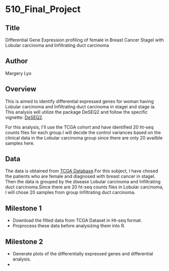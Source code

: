 # 510_Final_Project

## Title

Differential Gene Expression profiling of female in Breast Cancer StageI with Lobular carcinoma and Infiltrating duct carcinoma

## Author

Margery Lyo

## Overview
This is aimed to identify differential expressed genes for woman having Lobular carcinoma and Infiltrating duct carcinoma in stagei and stage ia. This analysis will utilize the package DeSEQ2 and follow the specific vignette: [DeSEQ2](http://bioconductor.org/packages/release/bioc/vignettes/DESeq2/inst/doc/DESeq2.html).

For this analysis,  I'll use the TCGA cohort and have identified 20 ht-seq counts files for each group.I will decide the control variances based on the clinical data in the Lobular carcinoma group since there are only 20 availble samples here. 

## Data

The data is obtained from [TCGA Database]( https://portal.gdc.cancer.gov/repository).For this subject, I have chosed the patients who are female and diagnosed with breast cancer in stageI. Then the data is grouped by the disease Lobular carcinoma and Infiltrating duct carcinoma.Since there are 20 ht-seq counts files in Lobular carcinoma, I will chose 20 samples from group Infiltrating duct carcinoma.

## Milestone 1

- Download the filted data from TCGA Dataset in Ht-seq format.
- Proprocess these data before analysizing  them into R.

## Milestone 2

- Generate plots of the differentially expressed genes and differential analysis.
- 
